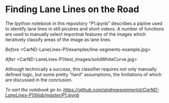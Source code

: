 # **Finding Lane Lines on the Road** 

The Ipython notebook in this repository "P1.ipynb" describes a pipline used to identify lane lines in still
picutres and short videos. A number of functions are used to manually select importnat features of the 
images which iteratively classify areas of the image as lane lines. 

*Before*
 <CarND-LaneLines-P1/examples/line-segments-example.jpg>
 
 *After*
 <CarND-LaneLines-P1/test_images/solidWhiteCurve.jpg>

Although technically a success, this classifier requires not only manually defined logic, but some pretty "hard" assumptions, the limitations of which are discussed in the conclusion.

*To sart the notebook go to: https://github.com/andrewsommerlot/CarND-LaneLines-P1/blob/master/P1.ipynb*

